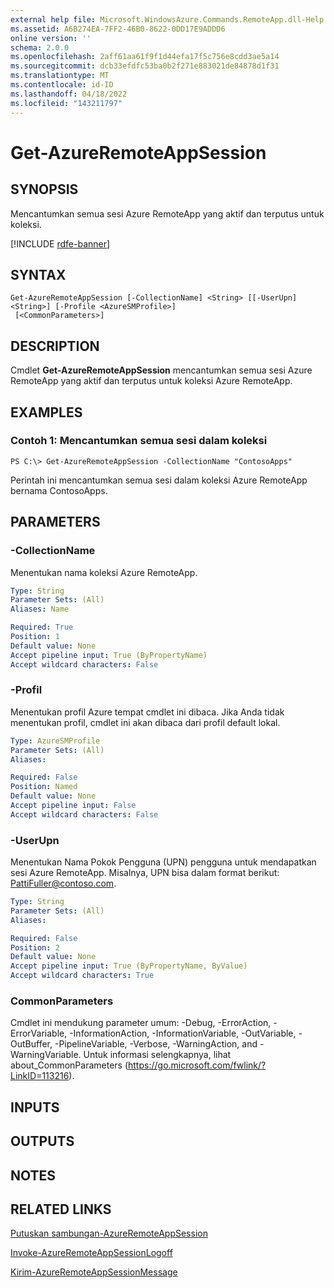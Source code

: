 ```yaml
---
external help file: Microsoft.WindowsAzure.Commands.RemoteApp.dll-Help.xml
ms.assetid: A6B274EA-7FF2-46B0-8622-0DD17E9ADDD6
online version: ''
schema: 2.0.0
ms.openlocfilehash: 2aff61aa61f9f1d44efa17f5c756e8cdd3ae5a14
ms.sourcegitcommit: dcb33efdfc53ba0b2f271e883021de84878d1f31
ms.translationtype: MT
ms.contentlocale: id-ID
ms.lasthandoff: 04/18/2022
ms.locfileid: "143211797"
---
```

# Get-AzureRemoteAppSession

## SYNOPSIS
Mencantumkan semua sesi Azure RemoteApp yang aktif dan terputus untuk koleksi.

[!INCLUDE [rdfe-banner](../../includes/rdfe-banner.md)]

## SYNTAX

```
Get-AzureRemoteAppSession [-CollectionName] <String> [[-UserUpn] <String>] [-Profile <AzureSMProfile>]
 [<CommonParameters>]
```

## DESCRIPTION
Cmdlet **Get-AzureRemoteAppSession** mencantumkan semua sesi Azure RemoteApp yang aktif dan terputus untuk koleksi Azure RemoteApp.

## EXAMPLES

### Contoh 1: Mencantumkan semua sesi dalam koleksi
```
PS C:\> Get-AzureRemoteAppSession -CollectionName "ContosoApps"
```

Perintah ini mencantumkan semua sesi dalam koleksi Azure RemoteApp bernama ContosoApps.

## PARAMETERS

### -CollectionName
Menentukan nama koleksi Azure RemoteApp.

```yaml
Type: String
Parameter Sets: (All)
Aliases: Name

Required: True
Position: 1
Default value: None
Accept pipeline input: True (ByPropertyName)
Accept wildcard characters: False
```

### -Profil
Menentukan profil Azure tempat cmdlet ini dibaca.
Jika Anda tidak menentukan profil, cmdlet ini akan dibaca dari profil default lokal.

```yaml
Type: AzureSMProfile
Parameter Sets: (All)
Aliases: 

Required: False
Position: Named
Default value: None
Accept pipeline input: False
Accept wildcard characters: False
```

### -UserUpn
Menentukan Nama Pokok Pengguna (UPN) pengguna untuk mendapatkan sesi Azure RemoteApp.
Misalnya, UPN bisa dalam format berikut: PattiFuller@contoso.com.

```yaml
Type: String
Parameter Sets: (All)
Aliases: 

Required: False
Position: 2
Default value: None
Accept pipeline input: True (ByPropertyName, ByValue)
Accept wildcard characters: True
```

### CommonParameters
Cmdlet ini mendukung parameter umum: -Debug, -ErrorAction, -ErrorVariable, -InformationAction, -InformationVariable, -OutVariable, -OutBuffer, -PipelineVariable, -Verbose, -WarningAction, and -WarningVariable. Untuk informasi selengkapnya, lihat about_CommonParameters (https://go.microsoft.com/fwlink/?LinkID=113216).

## INPUTS

## OUTPUTS

## NOTES

## RELATED LINKS

[Putuskan sambungan-AzureRemoteAppSession](./Disconnect-AzureRemoteAppSession.md)

[Invoke-AzureRemoteAppSessionLogoff](./Invoke-AzureRemoteAppSessionLogoff.md)

[Kirim-AzureRemoteAppSessionMessage](./Send-AzureRemoteAppSessionMessage.md)


